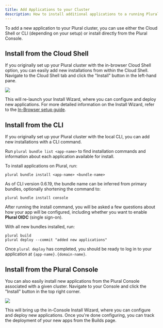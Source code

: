 ```yaml
---
title: Add Applications to your Cluster
description: How to install additional applications to a running Plural cluster
---
```


To add a new application to your Plural cluster, you can use either the Cloud Shell or CLI (depending on your setup) or install directly from the Plural Console.

## Install from the Cloud Shell

If you originally set up your Plural cluster with the in-browser Cloud Shell option, you can easily add new installations from within the Cloud Shell. Navigate to the Cloud Shell tab and click the "Install" button in the left-hand pane.

![](/assets/operations/cloud-shell-install.png)

This will re-launch your Install Wizard, where you can configure and deploy new applications. For more detailed information on the Install Wizard, refer to the [In-Browser setup guide](/getting-started/cloud-shell-quickstart).

## Install from the CLI

If you originally set up your Plural cluster with the local CLI, you can add new installations with a CLI command.

Run `plural bundle list <app-name>` to find installation commands and information about each application available for install.

To install applications on Plural, run:

```
plural bundle install <app-name> <bundle-name>
```

As of CLI version 0.6.19, the bundle name can be inferred from primary bundles, optionally shortening the command to:

```
plural bundle install console
```

After running the install command, you will be asked a few questions about how your app will be configured, including whether you want to enable **Plural OIDC** (single sign-on).

With all new bundles installed, run:

```shell {% showHeader=false %}
plural build
plural deploy --commit "added new applications"
```

Once `plural deploy` has completed, you should be ready to log in to your application at `{app-name}.{domain-name}`.

## Install from the Plural Console

You can also easily install new applications from the Plural Console associated with a given cluster. Navigate to your Console and click the "Install" button in the top right corner.

![](/assets/operations/console-install.png)

This will bring up the in-Console Install Wizard, where you can configure and deploy new applications. Once you're done configuring, you can track the deployment of your new apps from the Builds page.
